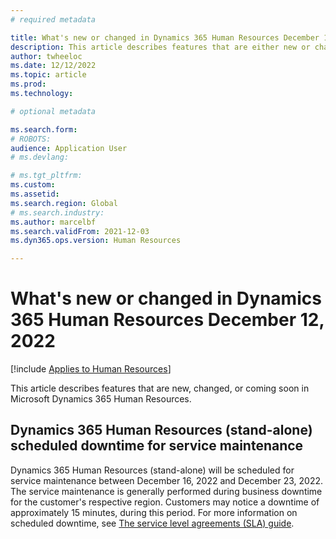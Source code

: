```yaml
---
# required metadata

title: What's new or changed in Dynamics 365 Human Resources December 12, 2022
description: This article describes features that are either new or changed in the stand-alone Microsoft Dynamics 365 Human Resources for December 12, 2022.
author: twheeloc
ms.date: 12/12/2022
ms.topic: article
ms.prod:
ms.technology:

# optional metadata

ms.search.form:
# ROBOTS:
audience: Application User
# ms.devlang:

# ms.tgt_pltfrm:
ms.custom:
ms.assetid:
ms.search.region: Global
# ms.search.industry:
ms.author: marcelbf
ms.search.validFrom: 2021-12-03
ms.dyn365.ops.version: Human Resources

---
```


# What's new or changed in Dynamics 365 Human Resources December 12, 2022

[!include [Applies to Human Resources](../includes/applies-to-hr.md)]

This article describes features that are new, changed, or coming soon in Microsoft Dynamics 365 Human Resources.

## Dynamics 365 Human Resources (stand-alone) scheduled downtime for service maintenance  
 
Dynamics 365 Human Resources (stand-alone) will be scheduled for service maintenance between December 16, 2022 and December 23, 2022. The service maintenance is 
generally performed during business downtime for the customer's respective region.  Customers may notice a downtime of approximately 15 minutes, during this period. 
For more information on scheduled downtime, see [The service level agreements (SLA) guide](https://microsoft.com/licensing/docs/view/Service-Level-Agreements-SLA-for-Online-Services). 
